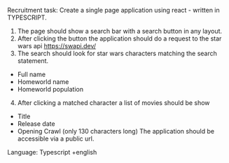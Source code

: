 Recruitment task:
Create a single page application using react - written in TYPESCRIPT.
1. The page should show a search bar with a search button in any layout.
2. After clicking the button the application should do a request to the star wars api
https://swapi.dev/
3. The search should look for star wars characters matching the search statement.
- Full name
- Homeworld name
- Homeworld population
4. After clicking a matched character a list of movies should be show
- Title
- Release date
- Opening Crawl (only 130 characters long)
The application should be accessible via a public url.

Language: Typescript
+english

